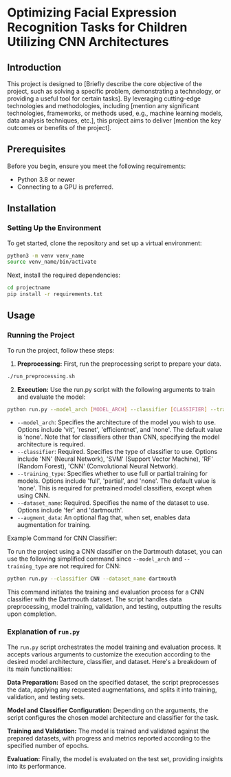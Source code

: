 # Optimizing Facial Expression Recognition Tasks for Children Utilizing CNN Architectures

## Introduction

This project is designed to [Briefly describe the core objective of the project, such as solving a specific problem, demonstrating a technology, or providing a useful tool for certain tasks]. By leveraging cutting-edge technologies and methodologies, including [mention any significant technologies, frameworks, or methods used, e.g., machine learning models, data analysis techniques, etc.], this project aims to deliver [mention the key outcomes or benefits of the project].

## Prerequisites

Before you begin, ensure you meet the following requirements:
- Python 3.8 or newer
- Connecting to a GPU is preferred.

## Installation

### Setting Up the Environment

To get started, clone the repository and set up a virtual environment:

```bash
python3 -m venv venv_name
source venv_name/bin/activate
```
Next, install the required dependencies:

```bash
cd projectname
pip install -r requirements.txt
```

## Usage
### Running the Project

To run the project, follow these steps:

1. **Preprocessing:** First, run the preprocessing script to prepare your data.
```bash
./run_preprocessing.sh
```

2. **Execution:** Use the run.py script with the following arguments to train and evaluate the model:
```bash
python run.py --model_arch [MODEL_ARCH] --classifier [CLASSIFIER] --training_type [TRAINING_TYPE] --dataset_name [DATASET_NAME] [--augment_data]
```

- `--model_arch`: Specifies the architecture of the model you wish to use. Options include 'vit', 'resnet', 'efficientnet', and 'none'. The default value is 'none'. Note that for classifiers other than CNN, specifying the model architecture is required.
- `--classifier`: Required. Specifies the type of classifier to use. Options include 'NN' (Neural Network), 'SVM' (Support Vector Machine), 'RF' (Random Forest), 'CNN' (Convolutional Neural Network).
- `--training_type`: Specifies whether to use full or partial training for models. Options include 'full', 'partial', and 'none'. The default value is 'none'. This is required for pretrained model classifiers, except when using CNN.
- `--dataset_name`: Required. Specifies the name of the dataset to use. Options include 'fer' and 'dartmouth'.
- `--augment_data`: An optional flag that, when set, enables data augmentation for training.

Example Command for CNN Classifier:

To run the project using a CNN classifier on the Dartmouth dataset, you can use the following simplified command since `--model_arch` and `--training_type` are not required for CNN:

```bash
python run.py --classifier CNN --dataset_name dartmouth
```
This command initiates the training and evaluation process for a CNN classifier with the Dartmouth dataset. The script handles data preprocessing, model training, validation, and testing, outputting the results upon completion.

### Explanation of `run.py`
The `run.py` script orchestrates the model training and evaluation process. It accepts various arguments to customize the execution according to the desired model architecture, classifier, and dataset. Here's a breakdown of its main functionalities:

**Data Preparation:** Based on the specified dataset, the script preprocesses the data, applying any requested augmentations, and splits it into training, validation, and testing sets.

**Model and Classifier Configuration:** Depending on the arguments, the script configures the chosen model architecture and classifier for the task.

**Training and Validation:** The model is trained and validated against the prepared datasets, with progress and metrics reported according to the specified number of epochs.

**Evaluation:** Finally, the model is evaluated on the test set, providing insights into its performance.


